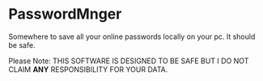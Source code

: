 # PasswordMnger
Somewhere to save all your online passwords locally on your pc. It should be safe.

Please Note: THIS SOFTWARE IS DESIGNED TO BE SAFE BUT I DO NOT CLAIM **ANY** RESPONSIBILITY FOR YOUR DATA.

